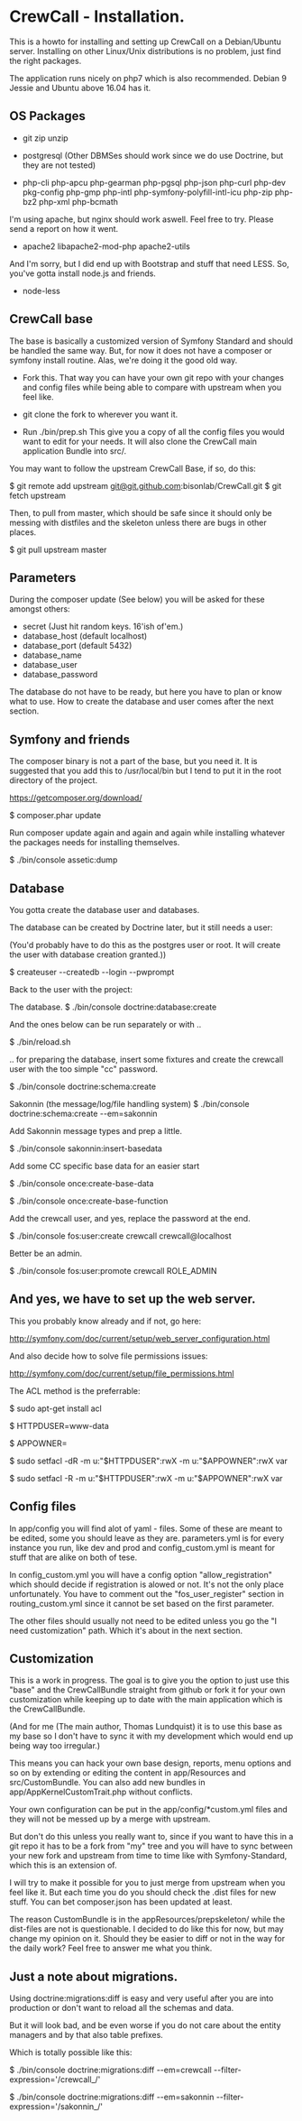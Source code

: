 CrewCall - Installation.
======================

This is a howto for installing and setting up CrewCall on a Debian/Ubuntu server. Installing on other Linux/Unix distributions is no problem, just find the right packages.

The application runs nicely on php7 which is also recommended. Debian 9 Jessie  and Ubuntu above 16.04 has it.


OS Packages
-----------

 * git zip unzip
 * postgresql (Other DBMSes should work since we do use Doctrine, but they are not tested)

 * php-cli php-apcu php-gearman php-pgsql php-json php-curl php-dev pkg-config php-gmp php-intl php-symfony-polyfill-intl-icu php-zip php-bz2 php-xml php-bcmath

I'm using apache, but nginx should work aswell. Feel free to try. Please send a report on how it went.

 * apache2 libapache2-mod-php apache2-utils

And I'm sorry, but I did end up with Bootstrap and stuff that need LESS. So, you've gotta install node.js and friends.

 * node-less

CrewCall base
-----------

The base is basically a customized version of Symfony Standard and should be handled the same way. But, for now it does not have a composer or symfony install routine. Alas, we're doing it the good old way.

 - Fork this. That way you can have your own git repo with your changes and config files while being able to compare with upstream when you feel like.

 - git clone the fork to wherever you want it.

 - Run ./bin/prep.sh  This give you a copy of all the config files you would want to edit for your needs. It will also clone the CrewCall main application Bundle into src/.

You may want to follow the upstream CrewCall Base, if so, do this:

$ git remote add upstream git@git.github.com:bisonlab/CrewCall.git 
$ git fetch upstream

Then, to pull from master, which should be safe since it should only be messing with distfiles and the skeleton unless there are bugs in other places.

$ git pull upstream master


Parameters
----------

During the composer update (See below) you will be asked for these amongst others:

 * secret (Just hit random keys. 16'ish of'em.)
 * database_host (default localhost)
 * database_port  (default 5432)
 * database_name
 * database_user
 * database_password

The database do not have to be ready, but here you have to plan or know what to use.
How to create the database and user comes after the next section.


Symfony and friends
-------------------

The composer binary is not a part of the base, but you need it. It is suggested that you add this to /usr/local/bin but I tend to put it in the root directory of the project.

https://getcomposer.org/download/

$ composer.phar update

Run composer update again and again and again while installing whatever the packages needs for installing themselves.

$ ./bin/console assetic:dump


Database
--------

You gotta create the database user and databases.

The database can be created by Doctrine later, but it still needs a user:

(You'd probably have to do this as the postgres user or root. It will create the user with database creation granted.))

$ createuser --createdb --login --pwprompt <DBUSER>

Back to the user with the project:

The database.
$ ./bin/console doctrine:database:create

And the ones below can be run separately or with  ..

$ ./bin/reload.sh

.. for preparing the database, insert some fixtures and create the crewcall user with the too simple "cc" password.

$ ./bin/console doctrine:schema:create

Sakonnin (the message/log/file handling system)
$ ./bin/console doctrine:schema:create --em=sakonnin

Add Sakonnin message types and prep a little.

$ ./bin/console sakonnin:insert-basedata

Add some CC specific base data for an easier start

$ ./bin/console once:create-base-data

$ ./bin/console once:create-base-function

Add the crewcall user, and yes, replace the password at the end.

$ ./bin/console fos:user:create crewcall crewcall@localhost <PASSWORD>

Better be an admin.

$ ./bin/console fos:user:promote crewcall ROLE_ADMIN


And yes, we have to set up the web server.
-----------------------------------------

This you probably know already and if not, go here:

http://symfony.com/doc/current/setup/web_server_configuration.html

And also decide how to solve file permissions issues:

http://symfony.com/doc/current/setup/file_permissions.html

The ACL method is the preferrable:

$ sudo apt-get install acl

$ HTTPDUSER=www-data

$ APPOWNER=<your username>

$ sudo setfacl -dR -m u:"$HTTPDUSER":rwX -m u:"$APPOWNER":rwX var

$ sudo setfacl -R -m u:"$HTTPDUSER":rwX -m u:"$APPOWNER":rwX var


Config files
-------------

In app/config you will find alot of yaml - files. Some of these are meant to be edited, some you should leave as they are. parameters.yml is for every instance you run, like dev and prod and config_custom.yml is meant for stuff that are alike on both of tese.

In config_custom.yml you will have a config option "allow_registration" which should decide if registration is alowed or not. It's not the only place unfortunately. You have to comment out the "fos_user_register" section in routing_custom.yml since it cannot be set based on the first parameter.

The other files should usually not need to be edited unless you go the "I need customization" path. Which it's about in the next section.


Customization
-------------

This is a work in progress. The goal is to give you the option to just use this "base" and the CrewCallBundle straight from github or fork it for your own customization while keeping up to date with the main application which is the CrewCallBundle.

(And for me (The main author, Thomas Lundquist) it is to use this base as my base so I don't have to sync it with my development which would end up being way too irregular.)

This means you can hack your own base design, reports, menu options and so on by extending or editing the content in app/Resources and src/CustomBundle. You can also add new bundles in app/AppKernelCustomTrait.php without conflicts.

Your own configuration can be put in the app/config/\*custom.yml files and they will not be messed up by a merge with upstream. 

But don't do this unless you really want to, since if you want to have this in a git repo it has to be a fork from "my" tree and you will have to sync between your new fork and upstream from time to time like with Symfony-Standard, which this is an extension of.

I will try to make it possible for you to just merge from upstream when you feel like it. But each time you do you should check the .dist files for new stuff. You can bet composer.json has been updated at least.

The reason CustomBundle is in the appResources/prepskeleton/ while the dist-files are not is questionable. I decided to do like this for now, but may change my opinion on it. Should they be easier to diff or not in the way for the daily work? Feel free to answer me what you think.


Just a note about migrations.
-----------------------------

Using doctrine:migrations:diff is easy and very useful after you are into production or don't want to reload all the schemas and data.

But it will look bad, and be even worse if you do not care about the entity managers and by that also table prefixes.

Which is totally possible like this:

$ ./bin/console doctrine:migrations:diff  --em=crewcall --filter-expression='/crewcall_/'

$ ./bin/console doctrine:migrations:diff  --em=sakonnin --filter-expression='/sakonnin_/'
